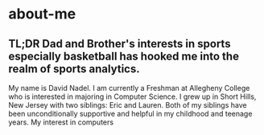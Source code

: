 # about-me
## TL;DR Dad and Brother's interests in sports especially basketball has hooked me into the realm of sports analytics.
My name is David Nadel. I am currently a Freshman at Allegheny College who is interested in majoring in Computer Science. I grew up in Short Hills, New Jersey with two siblings: Eric and Lauren. Both of my siblings have been unconditionally supportive and helpful in my childhood and teenage years.
  My interest in computers
